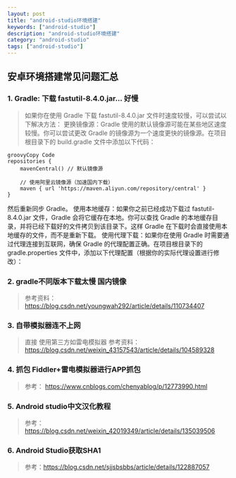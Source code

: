 ```yaml
---
layout: post
title: "android-studio环境搭建"
keywords: ["android-studio"]
description: "android-studio环境搭建"
category: "android-studio"
tags: ["android-studio"]
---
```


## 安卓环境搭建常见问题汇总
### 1. Gradle: 下载 fastutil-8.4.0.jar... 好慢
> 如果你在使用 Gradle 下载 fastutil-8.4.0.jar 文件时速度较慢，可以尝试以下解决方法：
更换镜像源：Gradle 使用的默认镜像源可能在某些地区速度较慢。你可以尝试更改 Gradle 的镜像源为一个速度更快的镜像源。在项目根目录下的 build.gradle 文件中添加以下代码：
```
groovyCopy Code
repositories {
    mavenCentral() // 默认镜像源

    // 使用阿里云镜像源（加速国内下载）
    maven { url 'https://maven.aliyun.com/repository/central' }
}
````
然后重新同步 Gradle。
使用本地缓存：如果你之前已经成功下载过 fastutil-8.4.0.jar 文件，Gradle 会将它缓存在本地。你可以查找 Gradle 的本地缓存目录，并将已经下载好的文件拷贝到该目录下。这样 Gradle 在下载时会直接使用本地缓存的文件，而不是重新下载。
使用代理下载：如果你在使用 Gradle 时需要通过代理连接到互联网，确保 Gradle 的代理配置正确。在项目根目录下的 gradle.properties 文件中，添加以下代理配置（根据你的实际代理设置进行修改）：


### 2. gradle不同版本下载太慢 国内镜像
> 参考资料：https://blog.csdn.net/youngwah292/article/details/110734407


### 3. 自带模拟器连不上网
> 直接 使用第三方如雷电模拟器
> 参考资料：https://blog.csdn.net/weixin_43157543/article/details/104589328


### 4. 抓包 Fiddler+雷电模拟器进行APP抓包
> 参考： https://www.cnblogs.com/chenyablog/p/12773990.html


### 5. Android studio中文汉化教程
> 参考： https://blog.csdn.net/weixin_42019349/article/details/135039506

### 6. Android Studio获取SHA1
> 参考：https://blog.csdn.net/sjjsbsbbs/article/details/122887057
